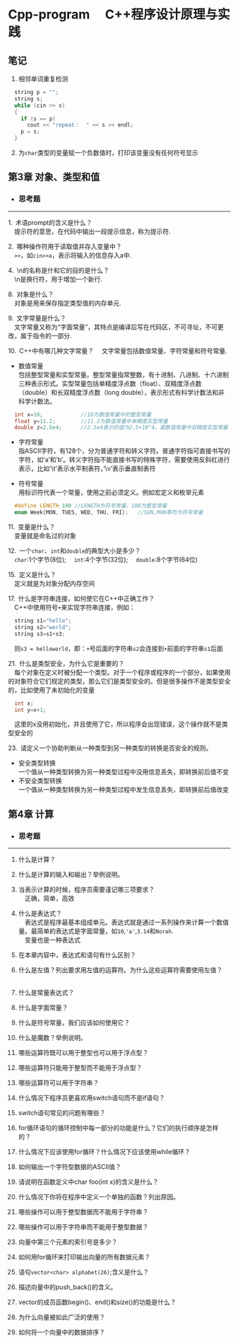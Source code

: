 # Cpp-program &emsp;C++程序设计原理与实践

## 笔记    

1. 相邻单词重复检测
	
```cpp
  string p = "";
  string s;
  while (cin >> s)
  {
    if (s == p)
      cout << "repeat：  " << s << endl;
    p = s;
  }
```

2. 为`char`类型的变量赋一个负数值时，打印该变量没有任何符号显示

 ## 第3章 对象、类型和值

* ### 思考题
 ---

1.&ensp;术语prompt的含义是什么？  
&emsp;提示符的意思，在代码中输出一段提示信息，称为提示符.

2.&ensp;哪种操作符用于读取值并存入变量中？  
&emsp;`>>`，如`cin>>a`，表示将输入的信息存入a中.

4.&ensp;\n的名称是什和它的目的是什么？   
&emsp;\n是换行符，用于增加一个新行.

8.&ensp;对象是什么？  
&emsp;对象是用来保存指定类型值的内存单元.

9.&ensp;文字常量是什么？  
&emsp;文字常量又称为“字面常量”，其特点是编译后写在代码区，不可寻址，不可更改，属于指令的一部分.

10.&ensp;C++中有哪几种文字常量？
&emsp;文字常量包括数值常量、字符常量和符号常量.    
* 数值常量  
包括整型常量和实型常量。整型常量指常整数，有十进制、八进制、十六进制三种表示形式。实型常量包括单精度浮点数（float）、双精度浮点数（double）和长双精度浮点数（long double），表示形式有科学计数法和非科学计数法。
```cpp
  int x=10;            //10为数值常量中的整型常量
  float y=11.2;        //11.2为数值常量中单精度实型常量
  double z=2.5e4;      //2.5e4表示的值为2.5×10^4，是数值常量中双精度实型常量
```
* 字符常量  
指ASCII字符，有128个，分为普通字符和转义字符。普通字符指可直接书写的字符，如’a’和’b’。转义字符指不能直接书写的特殊字符，需要使用反斜杠进行表示，比如’\t’表示水平制表符，’\v’表示垂直制表符  

* 符号常量  
用标识符代表一个常量，使用之前必须定义。例如宏定义和枚举元素  
```cpp
  #define LENGTH 100 //LENGTH为符号常量，100为整型常量
  enum Week{MON, TUES, WED, THU, FRI};   //SUN,MON等均为符号常量
```

11.&ensp;变量是什么？  
&emsp;变量就是命名过的对象

12.&ensp;一个`char`、`int`和`double`的典型大小是多少？  
&emsp;`char`:1个字节(8位);
&emsp;`int`:4个字节(32位);
&emsp;`double`:8个字节(64位)

15.&ensp;定义是什么？  
&emsp;定义就是为对象分配内存空间

17.&ensp;什么是字符串连接，如何使它在C++中正确工作？  
&emsp;C++中使用符号`+`来实现字符串连接，例如：  
```cpp
  string s1="hello";
  string s2="world";
  string s3=s1+s3;
```
&emsp;则`s3 = helloworld`，即：`+`号后面的字符串`s2`会连接到`+`前面的字符串`s1`后面

21.&ensp;什么是类型安全，为什么它是重要的？  
&emsp;每个对象在定义时被分配一个类型。对于一个程序或程序的一个部分，如果使用的对象符合它们规定的类型，那么它们是类型安全的。但是很多操作不是类型安全的，比如使用了未初始化的变量
```cpp  
  int x;
  int y=x+1;
```
&emsp;这里的x没用初始化，并且使用了它，所以程序会出现错误，这个操作就不是类型安全的

23.&ensp;请定义一个协助判断从一种类型到另一种类型的转换是否安全的规则。
* 安全类型转换  
一个值从一种类型转换为另一种类型过程中没用信息丢失，即转换前后值不变
* 不安全类型转换  
一个值从一种类型转换为另一种类型过程中发生信息丢失，即转换前后值改变


 ## 第4章 计算

* ### 思考题
 ---
1. 什么是计算？    


2. 什么是计算的输入和输出？举例说明。  

3. 当表示计算的时候，程序员需要谨记哪三项要求？    
&emsp;正确，简单，高效

4. 什么是表达式？  
&emsp;表达式是程序最基本组成单元。表达式就是通过一系列操作来计算一个数值量。最简单的表达式是字面常量，如`10`,`'a'`,`3.14`和`Norah`.  
&emsp;变量也是一种表达式

5. 在本章内容中，表达式和语句有什么区别？  

6. 什么是左值？列出要求用左值的运算符。为什么这些运算符需要使用左值？  
&emsp;


7. 什么是常量表达式？

8. 什么是字面常量？

9. 什么是符号常量，我们应该如何使用它？

10. 什么是魔数？举例说明。

11. 哪些运算符既可以用于整型也可以用于浮点型？

12. 哪些运算符只能用于整型而不能用于浮点型？

13. 哪些运算符可以用于字符串？

14. 什么情况下程序员更喜欢用switch语句而不是if语句？

15. switch语句常见的问题有哪些？

16. for循环语句的循环控制中每一部分的功能是什么？它们的执行顺序是怎样的？

17. 什么情况下应该使用for循环？什么情况下应该使用while循环？

18. 如何输出一个字符型数据的ASCII值？

19. 请说明在函数定义中char foo(int x)的含义是什么？

20. 什么情况下你将在程序中定义一个单独的函数？列出原因。

21. 哪些操作可以用于整型数据而不能用于字符串？

22. 哪些操作可以用于字符串而不能用于整型数据？

23. 向量中第三个元素的索引号是多少？

24. 如何用for循环来打印输出向量的所有数据元素？

25. 语句`vector<char> alphabet(26)`;含义是什么？

26. 描述向量中的push_back()的含义。

27. vector的成员函数begin()、end()和size()的功能是什么？

28. 为什么向量被如此广泛的使用？

29. 如何将一个向量中的数据排序？

